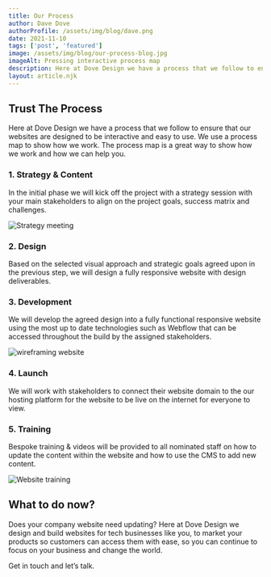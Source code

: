 ```yaml
---
title: Our Process
author: Dave Dove
authorProfile: /assets/img/blog/dave.png
date: 2021-11-10
tags: ['post', 'featured']
image: /assets/img/blog/our-process-blog.jpg
imageAlt: Pressing interactive process map
description: Here at Dove Design we have a process that we follow to ensure that our websites are designed to be interactive and easy to use. We use a process map to show how we work. The process map is a great way to show how we work and how we can help you.
layout: article.njk
---
```


## Trust The Process

Here at Dove Design we have a process that we follow to ensure that our websites are designed to be interactive and easy to use. We use a process map to show how we work. The process map is a great way to show how we work and how we can help you.

### 1. Strategy & Content

In the initial phase we will kick off the project with a strategy session with your main stakeholders to align on the project goals, success matrix and challenges.

![Strategy meeting](/assets/img/blog/strategy.jpg 'Strategy meeting')

### 2. Design

Based on the selected visual approach and strategic goals agreed upon in the previous step, we will design a fully responsive website with design deliverables.

### 3. Development

We will develop the agreed design into a fully functional responsive website using the most up to date technologies such as Webflow that can be accessed throughout the build by the assigned stakeholders.

![wireframing website](/assets/img/blog/design.jpg 'wireframing website')

### 4. Launch

We will work with stakeholders to connect their website domain to the our hosting platform for the website to be live on the internet for everyone to view.

### 5. Training

Bespoke training & videos will be provided to all nominated staff on how to update the content within the website and how to use the CMS to add new content.

![Website training](/assets/img/blog/training.jpg 'Website training')

## What to do now?

Does your company website need updating? Here at Dove Design we design and build websites for tech businesses like you, to market your products so customers can access them with ease, so you can continue to focus on your business and change the world.

Get in touch and let’s talk.
